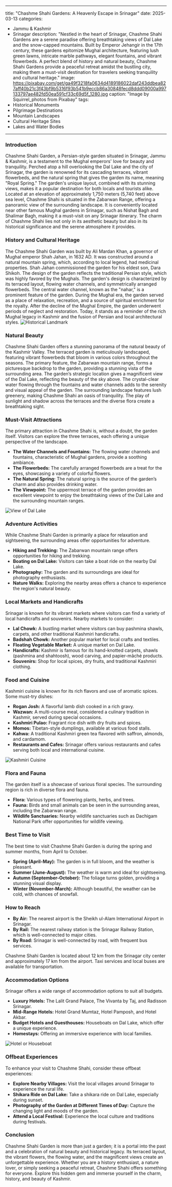 
---
title: "Chashme Shahi Gardens: A Heavenly Escape in Srinagar"
date: 2025-03-13
categories:
  - Jammu & Kashmir
  - Srinagar
description: "Nestled in the heart of Srinagar, Chashme Shahi Gardens are a serene paradise offering breathtaking views of Dal Lake and the snow-capped mountains. Built by Emperor Jehangir in the 17th century, these gardens epitomize Mughal architecture, featuring lush green lawns, intricate marble pathways, elegant fountains, and vibrant flowerbeds. A perfect blend of history and natural beauty, Chashme Shahi Gardens provide a peaceful retreat amidst the bustling city, making them a must-visit destination for travelers seeking tranquility and cultural heritage."
image: https://pixabay.com/get/ga49f3218fa0634d4189186022daf243ddbea827aff40b21c3f43bf9b5316f93b541b9eccb86a30848fecd8ddd09000a997133797ae482fd50ea591cf33c69d5f_1280.jpg
caption: "Image by Squirrel_photos from Pixabay"
tags: 
  - Historical Monuments
  - Pilgrimage Destinations
  - Mountain Landscapes
  - Cultural Heritage Sites
  - Lakes and Water Bodies
---


### **Introduction**

Chashme Shahi Garden, a Persian-style garden situated in Srinagar, Jammu & Kashmir, is a testament to the Mughal emperors' love for beauty and tranquility. Perched atop a hill overlooking the Dal Lake and the city of Srinagar, the garden is renowned for its cascading terraces, vibrant flowerbeds, and the natural spring that gives the garden its name, meaning "Royal Spring." The garden's unique layout, combined with its stunning views, makes it a popular destination for both locals and tourists alike. Located at an elevation of approximately 1,750 meters (5,740 feet) above sea level, Chashme Shahi is situated in the Zabarwan Range, offering a panoramic view of the surrounding landscape. It is conveniently located near other famous Mughal gardens in Srinagar, such as Nishat Bagh and Shalimar Bagh, making it a must-visit on any Srinagar itinerary. The charm of Chashme Shahi lies not only in its aesthetic beauty but also in its historical significance and the serene atmosphere it provides.

### **History and Cultural Heritage**

The Chashme Shahi Garden was built by Ali Mardan Khan, a governor of Mughal emperor Shah Jahan, in 1632 AD. It was constructed around a natural mountain spring, which, according to local legend, had medicinal properties. Shah Jahan commissioned the garden for his eldest son, Dara Shikoh. The design of the garden reflects the traditional Persian style, which was highly favored by the Mughals. The garden's design is characterized by its terraced layout, flowing water channels, and symmetrically arranged flowerbeds. The central water channel, known as the "nahar," is a prominent feature of the garden. During the Mughal era, the garden served as a place of relaxation, recreation, and a source of spiritual enrichment for the royalty. After the decline of the Mughal Empire, the garden underwent periods of neglect and restoration. Today, it stands as a reminder of the rich Mughal legacy in Kashmir and the fusion of Persian and local architectural styles. <img src="placeholder_image_1.jpg" alt="Historical Landmark">

### **Natural Beauty**

Chashme Shahi Garden offers a stunning panorama of the natural beauty of the Kashmir Valley. The terraced garden is meticulously landscaped, featuring vibrant flowerbeds that bloom in various colors throughout the seasons. The primary feature, the Zabarwan mountain range, forms a picturesque backdrop to the garden, providing a stunning vista of the surrounding area. The garden’s strategic location gives a magnificent view of the Dal Lake, reflecting the beauty of the sky above. The crystal-clear water flowing through the fountains and water channels adds to the serenity and visual appeal of the garden. The surrounding landscape features lush greenery, making Chashme Shahi an oasis of tranquility. The play of sunlight and shadow across the terraces and the diverse flora create a breathtaking sight.

### **Must-Visit Attractions**

The primary attraction in Chashme Shahi is, without a doubt, the garden itself. Visitors can explore the three terraces, each offering a unique perspective of the landscape.

*   **The Water Channels and Fountains:** The flowing water channels and fountains, characteristic of Mughal gardens, provide a soothing ambiance.
*   **The Flowerbeds:** The carefully arranged flowerbeds are a treat for the eyes, showcasing a variety of colorful flowers.
*   **The Natural Spring:** The natural spring is the source of the garden’s charm and also provides drinking water.
*   **The Viewpoint:** The uppermost terrace of the garden provides an excellent viewpoint to enjoy the breathtaking views of the Dal Lake and the surrounding mountain ranges.

<img src="placeholder_image_2.jpg" alt="View of Dal Lake">

### **Adventure Activities**

While Chashme Shahi Garden is primarily a place for relaxation and sightseeing, the surrounding areas offer opportunities for adventure.

*   **Hiking and Trekking:** The Zabarwan mountain range offers opportunities for hiking and trekking.
*   **Boating on Dal Lake:** Visitors can take a boat ride on the nearby Dal Lake.
*   **Photography:** The garden and its surroundings are ideal for photography enthusiasts.
*   **Nature Walks:** Exploring the nearby areas offers a chance to experience the region's natural beauty.

### **Local Markets and Handicrafts**

Srinagar is known for its vibrant markets where visitors can find a variety of local handicrafts and souvenirs. Nearby markets to consider:

*   **Lal Chowk:** A bustling market where visitors can buy pashmina shawls, carpets, and other traditional Kashmiri handicrafts.
*   **Badshah Chowk:** Another popular market for local crafts and textiles.
*   **Floating Vegetable Market:** A unique market on Dal Lake.
*   **Handicrafts:** Kashmir is famous for its hand-knotted carpets, shawls (pashmina and shahtoosh), wood carving, and papier-mâché products.
*   **Souvenirs:** Shop for local spices, dry fruits, and traditional Kashmiri clothing.

### **Food and Cuisine**

Kashmiri cuisine is known for its rich flavors and use of aromatic spices. Some must-try dishes:

*   **Rogan Josh:** A flavorful lamb dish cooked in a rich gravy.
*   **Wazwan:** A multi-course meal, considered a culinary tradition in Kashmir, served during special occasions.
*   **Kashmiri Pulao:** Fragrant rice dish with dry fruits and spices.
*   **Momos:** Tibetan-style dumplings, available at various food stalls.
*   **Kahwa:** A traditional Kashmiri green tea flavored with saffron, almonds, and cardamom.
*   **Restaurants and Cafes:** Srinagar offers various restaurants and cafes serving both local and international cuisine.

<img src="placeholder_image_3.jpg" alt="Kashmiri Cuisine">

### **Flora and Fauna**

The garden itself is a showcase of various floral species. The surrounding region is rich in diverse flora and fauna.

*   **Flora:** Various types of flowering plants, herbs, and trees.
*   **Fauna:** Birds and small animals can be seen in the surrounding areas, including the Zabarwan range.
*   **Wildlife Sanctuaries:** Nearby wildlife sanctuaries such as Dachigam National Park offer opportunities for wildlife viewing.

### **Best Time to Visit**

The best time to visit Chashme Shahi Garden is during the spring and summer months, from April to October.

*   **Spring (April-May):** The garden is in full bloom, and the weather is pleasant.
*   **Summer (June-August):** The weather is warm and ideal for sightseeing.
*   **Autumn (September-October):** The foliage turns golden, providing a stunning visual display.
*   **Winter (November-March):** Although beautiful, the weather can be cold, with chances of snowfall.

### **How to Reach**

*   **By Air:** The nearest airport is the Sheikh ul-Alam International Airport in Srinagar.
*   **By Rail:** The nearest railway station is the Srinagar Railway Station, which is well-connected to major cities.
*   **By Road:** Srinagar is well-connected by road, with frequent bus services.

Chashme Shahi Garden is located about 12 km from the Srinagar city center and approximately 17 km from the airport. Taxi services and local buses are available for transportation.

### **Accommodation Options**

Srinagar offers a wide range of accommodation options to suit all budgets.

*   **Luxury Hotels:** The Lalit Grand Palace, The Vivanta by Taj, and Radisson Srinagar.
*   **Mid-Range Hotels:** Hotel Grand Mumtaz, Hotel Pamposh, and Hotel Akbar.
*   **Budget Hotels and Guesthouses:** Houseboats on Dal Lake, which offer a unique experience.
*   **Homestays:** Offering an immersive experience with local families.

<img src="placeholder_image_4.jpg" alt="Hotel or Houseboat">

### **Offbeat Experiences**

To enhance your visit to Chashme Shahi, consider these offbeat experiences:

*   **Explore Nearby Villages:** Visit the local villages around Srinagar to experience the rural life.
*   **Shikara Ride on Dal Lake:** Take a shikara ride on Dal Lake, especially during sunset.
*   **Photography of the Garden at Different Times of Day:** Capture the changing light and moods of the garden.
*   **Attend a Local Festival:** Experience the local culture and traditions during festivals.

### **Conclusion**

Chashme Shahi Garden is more than just a garden; it is a portal into the past and a celebration of natural beauty and historical legacy. Its terraced layout, the vibrant flowers, the flowing water, and the magnificent views create an unforgettable experience. Whether you are a history enthusiast, a nature lover, or simply seeking a peaceful retreat, Chashme Shahi offers something for everyone. Explore this hidden gem and immerse yourself in the charm, history, and beauty of Kashmir.


